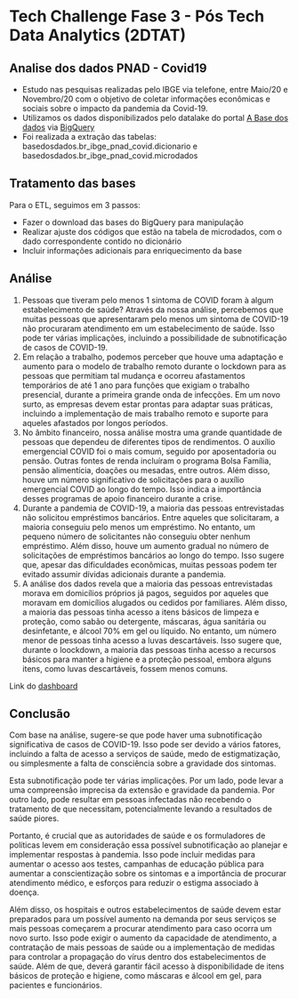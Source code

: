 # Tech Challenge Fase 3 - Pós Tech Data Analytics (2DTAT)

## Analise dos dados PNAD - Covid19

- Estudo nas pesquisas realizadas pelo IBGE via telefone, entre Maio/20 e Novembro/20 com o objetivo de coletar informações econômicas e sociais sobre o impacto da pandemia da Covid-19.
- Utilizamos os dados disponibilizados pelo datalake do portal [A Base dos dados](https://basedosdados.org/) via [BigQuery](https://basedosdados.org/dataset/c747a59f-b695-4d19-82e4-fef703e74c17?table=5894e1ac-dc08-465d-91a3-703683da85ba)
- Foi realizada a extração das tabelas: basedosdados.br_ibge_pnad_covid.dicionario e basedosdados.br_ibge_pnad_covid.microdados

## Tratamento das bases

  Para o ETL, seguimos em 3 passos:

- Fazer o download das bases do BigQuery para manipulação
- Realizar ajuste dos códigos que estão na tabela de microdados, com o dado correspondente contido no dicionário
- Incluir informações adicionais para enriquecimento da base

## Análise

  1. Pessoas que tiveram pelo menos 1 sintoma de COVID foram à algum estabelecimento de saúde?
        Através da nossa análise, percebemos que muitas pessoas que apresentaram pelo menos um sintoma de COVID-19 não 
          procuraram atendimento em um estabelecimento de saúde. Isso pode ter várias implicações, incluindo a possibilidade de subnotificação de casos de COVID-19.
  2. Em relação a trabalho, podemos perceber que houve uma adaptação e aumento para o modelo de trabalho remoto durante o lockdown para as pessoas que permitiam tal mudança e ocorreu afastamentos temporários de até 1 ano para funções que exigiam o trabalho presencial, durante a primeira grande onda de infecções. Em um novo surto, as empresas devem estar prontas para adaptar suas práticas, incluindo a implementação de mais trabalho remoto e suporte para aqueles afastados por longos períodos.
  3. No âmbito financeiro, nossa análise mostra uma grande quantidade de pessoas que dependeu de diferentes tipos de rendimentos. O auxílio emergencial COVID foi o mais comum, seguido por aposentadoria ou pensão. Outras fontes de renda incluíram o programa Bolsa Família, pensão alimentícia, doações ou mesadas, entre outros. Além disso, houve um número significativo de solicitações para o auxílio emergencial COVID ao longo do tempo. Isso indica a importância desses programas de apoio financeiro durante a crise.
  4. Durante a pandemia de COVID-19, a maioria das pessoas entrevistadas não solicitou empréstimos bancários. Entre aqueles que solicitaram, a maioria conseguiu pelo menos um empréstimo. No entanto, um pequeno número de solicitantes não conseguiu obter nenhum empréstimo. Além disso, houve um aumento gradual no número de solicitações de empréstimos bancários ao longo do tempo. Isso sugere que, apesar das dificuldades econômicas, muitas pessoas podem ter evitado assumir dívidas adicionais durante a pandemia.
  5. A análise dos dados revela que a maioria das pessoas entrevistadas morava em domicílios próprios já pagos, seguidos por aqueles que moravam em domicílios alugados ou cedidos por familiares. Além disso, a maioria das pessoas tinha acesso a itens básicos de limpeza e proteção, como sabão ou detergente, máscaras, água sanitária ou desinfetante, e álcool 70% em gel ou líquido. No entanto, um número menor de pessoas tinha acesso a luvas descartáveis. Isso sugere que, durante o loockdown, a maioria das pessoas tinha acesso a recursos básicos para manter a higiene e a proteção pessoal, embora alguns itens, como luvas descartáveis, fossem menos comuns.
  
  Link do [dashboard](https://lookerstudio.google.com/reporting/07d2431d-fd3f-4b9d-9d36-8e1c7940d239)
   
## Conclusão

  Com base na análise, sugere-se que pode haver uma subnotificação significativa de casos de COVID-19. Isso pode ser devido a vários fatores, incluindo a falta de acesso a serviços de saúde, medo de estigmatização, ou simplesmente a falta de consciência sobre a gravidade dos sintomas.

  Esta subnotificação pode ter várias implicações. Por um lado, pode levar a uma compreensão imprecisa da extensão e gravidade da pandemia. Por outro lado, pode resultar em pessoas infectadas não recebendo o tratamento de que necessitam, potencialmente levando a resultados de saúde piores.

  Portanto, é crucial que as autoridades de saúde e os formuladores de políticas levem em consideração essa possível subnotificação ao planejar e implementar respostas à pandemia. Isso pode incluir medidas para aumentar o acesso aos testes, campanhas de educação pública para aumentar a conscientização sobre os sintomas e a importância de procurar atendimento médico, e esforços para reduzir o estigma associado à doença.
  
  Além disso, os hospitais e outros estabelecimentos de saúde devem estar preparados para um possível aumento na demanda por seus serviços se mais pessoas começarem a procurar atendimento para caso ocorra um novo surto. Isso pode exigir o aumento da capacidade de atendimento, a contratação de mais pessoas de saúde ou a implementação de medidas para controlar a propagação do vírus dentro dos estabelecimentos de saúde. Além de que, deverá garantir fácil acesso à disponibilidade de itens básicos de proteção e higiene, como máscaras e álcool em gel, para pacientes e funcionários.
